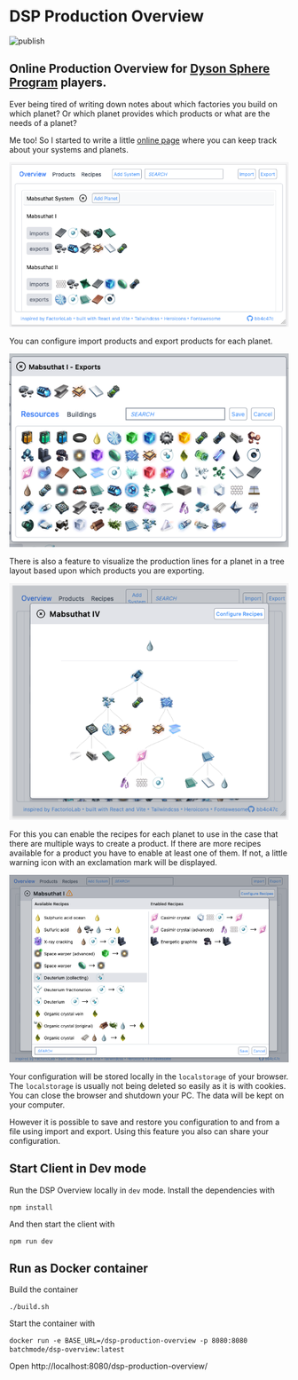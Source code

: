 # DSP Production Overview

![publish](https://github.com/batchmode/dsp-production-overview/actions/workflows/publish.yml/badge.svg)

## Online Production Overview for [Dyson Sphere Program](https://store.steampowered.com/app/1366540/Dyson_Sphere_Program/) players.

Ever being tired of writing down notes about which factories you build on which planet?
Or which planet provides which products or what are the needs of a planet?

Me too! So I started to write a little [online page](https://batchmode.github.io/dsp-production-overview/) where you can keep track about your systems and planets.

![overview](doc/images/overview.png?raw=true "Overview")


You can configure import products and export products for each planet.

![exports](doc/images/select_exports.png?raw_true "Exports")


There is also a feature to visualize the production lines for a planet in a tree layout based upon which products you are exporting.

![chain](doc/images/production_chain.png?raw=true "Production Chain")

For this you can enable the recipes for each planet to use in the case that there are multiple ways to create a product.
If there are more recipes available for a product you have to enable at least one of them.
If not, a little warning icon with an exclamation mark will be displayed.

![recipes](doc/images/enable_recipes.png?raw=true "Enable Recipes")

Your configuration will be stored locally in the `localstorage` of your browser.
The `localstorage` is usually not being deleted so easily as it is with cookies. 
You can close the browser and shutdown your PC. The data will be kept on your computer.

However it is possible to save and restore you configuration to and from a file using import and export.
Using this feature you also can share your configuration.

## Start Client in Dev mode

Run the DSP Overview locally in `dev` mode.
Install the dependencies with

```
npm install
```

And then start the client with

```
npm run dev
```

## Run as Docker container

Build the container

```
./build.sh
``` 

Start the container with

```
docker run -e BASE_URL=/dsp-production-overview -p 8080:8080 batchmode/dsp-overview:latest
```

Open http://localhost:8080/dsp-production-overview/